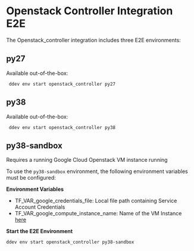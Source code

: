 # Openstack Controller Integration E2E

The Openstack_controller integration includes three E2E environments:

## py27
Available out-of-the-box:
    
` ddev env start openstack_controller py27` 

## py38
Available out-of-the-box:
    
` ddev env start openstack_controller py38` 

## py38-sandbox
Requires a running Google Cloud Openstack VM instance running  

To use the `py38-sandbox` environment, the following environment variables must be configured:

**Environment Variables**

* TF_VAR_google_credentials_file: Local file path containing Service Account Credentials
* TF_VAR_google_compute_instance_name: Name of the VM Instance [here](https://console.cloud.google.com/compute/instances?project=datadog-integrations-lab) 

**Start the E2E Environment**

`ddev env start openstack_controller py38-sandbox`